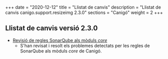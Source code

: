 +++
date        = "2020-12-12"
title       = "Llistat de canvis"
description = "Llistat de canvis canigo.support.resizeimg 2.3.0"
sections    = "Canigó"
weight		= 2
+++

## Llistat de canvis versió 2.3.0

- [Revisió de regles SonarQube als mòduls _core_](/noticies/2020-06-09-Revisio_regles_SonarQube_moduls_core/)
   - S'han revisat i resolt els problemes detectats per les regles de SonarQube als mòduls _core_ de Canigó.
